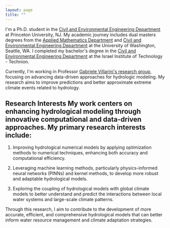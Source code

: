 ```yaml
---
layout: page
title: ""
---
```


I'm a Ph.D. student in the [Civil and Environmental Engineering Department](https://cee.princeton.edu) at Princeton University, NJ. My academic journey includes dual masters degrees from the [Applied Mathematics Department](https://amath.washington.edu) and [Civil and Environmental Engineering Department](https://www.ce.washington.edu) at the University of Washington, Seattle, WA. I completed my bachelor's degree in the [Civil and Environmental Engineering Department](https://cee.technion.ac.il/en/) at the Israel Institute of Technology - Technion. 

Currently, I'm working in Professor [Gabriele Villarini's research group](https://villarini.scholar.princeton.edu/research-group), focusing on advancing data-driven approaches for hydrologic modeling. My research aims to improve predictions and better approximate extreme climate events related to hydrology. 

## Research Interests My work centers on enhancing hydrological modeling through innovative computational and data-driven approaches. My primary research interests include: 

1. Improving hydrological numerical models by applying optimization methods to numerical techniques, enhancing both accuracy and computational efficiency.

2. Leveraging machine learning methods, particularly physics-informed neural networks (PINNs) and kernel methods, to develop more robust and adaptable hydrological models.

3. Exploring the coupling of hydrological models with global climate models to better understand and predict the interactions between local water systems and large-scale climate patterns.


Through this research, I aim to contribute to the development of more accurate, efficient, and comprehensive hydrological models that can better inform water resource management and climate adaptation strategies.
